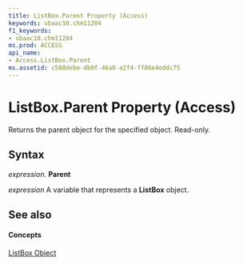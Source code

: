 ```yaml
---
title: ListBox.Parent Property (Access)
keywords: vbaac10.chm11204
f1_keywords:
- vbaac10.chm11204
ms.prod: ACCESS
api_name:
- Access.ListBox.Parent
ms.assetid: c588debe-db0f-46a0-a2f4-ff86e4eddc75
---
```



# ListBox.Parent Property (Access)

Returns the parent object for the specified object. Read-only.


## Syntax

 _expression_. **Parent**

 _expression_ A variable that represents a **ListBox** object.


## See also


#### Concepts


[ListBox Object](listbox-object-access.md)

